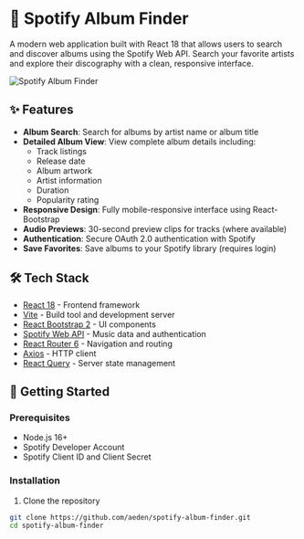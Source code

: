 # 🎵 Spotify Album Finder

A modern web application built with React 18 that allows users to search and discover albums using the Spotify Web API. Search your favorite artists and explore their discography with a clean, responsive interface.

![Spotify Album Finder](preview-screenshot.png)

## ✨ Features

- **Album Search**: Search for albums by artist name or album title
- **Detailed Album View**: View complete album details including:
  - Track listings
  - Release date
  - Album artwork
  - Artist information
  - Duration
  - Popularity rating
- **Responsive Design**: Fully mobile-responsive interface using React-Bootstrap
- **Audio Previews**: 30-second preview clips for tracks (where available)
- **Authentication**: Secure OAuth 2.0 authentication with Spotify
- **Save Favorites**: Save albums to your Spotify library (requires login)

## 🛠️ Tech Stack

- [React 18](https://reactjs.org/) - Frontend framework
- [Vite](https://vitejs.dev/) - Build tool and development server
- [React Bootstrap 2](https://react-bootstrap.github.io/) - UI components
- [Spotify Web API](https://developer.spotify.com/documentation/web-api/) - Music data and authentication
- [React Router 6](https://reactrouter.com/) - Navigation and routing
- [Axios](https://axios-http.com/) - HTTP client
- [React Query](https://tanstack.com/query/latest) - Server state management

## 🚀 Getting Started

### Prerequisites

- Node.js 16+
- Spotify Developer Account
- Spotify Client ID and Client Secret

### Installation

1. Clone the repository
```bash
git clone https://github.com/aeden/spotify-album-finder.git
cd spotify-album-finder
